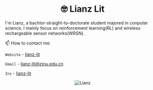 <p align="center"> <h1 align="center"> 🤓 Lianz  Lit</h1> </p>
<p align="center">
<a href="https://lianz-lit.github.io/" target="_blank"></a>
</p>

I'm Lianz, a bachlor-straight-to-doctorate student majored in conputer science. I mainly focus on reinforcement learning(RL) and wireless rechargeable sensor networks(WRSN).

📫 How to contact me: 

`Website` - [lianz-lit](https://lianz-lit.github.io/)

`Email` - [lianz-lit@zjnu.edu.cn](https://mail.163.com/)

`Ins` - [lianz-lit](https://www.instagram.com/lianzlit/)

<p align="center">
	<img src=https://github-readme-stats.vercel.app/api?username=lianz-lit&show_icons=true alt=Lianz />
</p>
